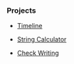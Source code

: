 ---
---

### Projects

* [Timeline](timeline/index.html)

* [String Calculator](katas/string-calculator.js)

* [Check Writing](katas/check-writing.html)

